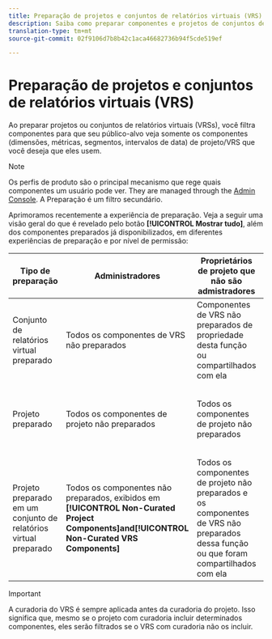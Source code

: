 ```yaml
---
title: Preparação de projetos e conjuntos de relatórios virtuais (VRS)
description: Saiba como preparar componentes e projetos de conjuntos de relatórios virtuais (VRS)
translation-type: tm+mt
source-git-commit: 02f9106d7b8b42c1aca46682736b94f5cde519ef

---
```



# Preparação de projetos e conjuntos de relatórios virtuais (VRS)

Ao preparar projetos ou conjuntos de relatórios virtuais (VRSs), você filtra componentes para que seu público-alvo veja somente os componentes (dimensões, métricas, segmentos, intervalos de data) de projeto/VRS que você deseja que eles usem.

>[!Note]
>
>Os perfis de produto são o principal mecanismo que rege quais componentes um usuário pode ver. They are managed through the [Admin Console](https://helpx.adobe.com/enterprise/using/manage-products-and-profiles.html#createproductprofiles). A Preparação é um filtro secundário.

Aprimoramos recentemente a experiência de preparação. Veja a seguir uma visão geral do que é revelado pelo botão **[!UICONTROL Mostrar tudo]**, além dos componentes preparados já disponibilizados, em diferentes experiências de preparação e por nível de permissão:

| Tipo de preparação | Administradores | Proprietários de projeto que não são admistradores | Não administradores |
|---|---|---|---|
| Conjunto de relatórios virtual preparado | Todos os componentes de VRS não preparados | Componentes de VRS não preparados de propriedade desta função ou compartilhados com ela | Componentes de VRS não preparados de propriedade desta função ou compartilhados com ela |
| Projeto preparado | Todos os componentes de projeto não preparados | Todos os componentes de projeto não preparados | Componentes de projeto não preparados de propriedade desta função ou compartilhados com ela |
| Projeto preparado em um conjunto de relatórios virtual preparado | Todos os componentes não preparados, exibidos em  **[!UICONTROL Non-Curated Project Components]**and**[!UICONTROL  Non-Curated VRS Components]** | Todos os componentes de projeto não preparados e os componentes de VRS não preparados dessa função ou que foram compartilhados com ela | Componentes de projeto e de VRS não preparados de propriedade dessa função ou compartilhados com ela |

>[!IMPORTANT]
>
>A curadoria do VRS é sempre aplicada antes da curadoria do projeto. Isso significa que, mesmo se o projeto com curadoria incluir determinados componentes, eles serão filtrados se o VRS com curadoria não os incluir.
